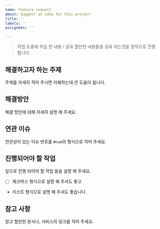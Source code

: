 ```yaml
---
name: Feature request
about: Suggest an idea for this project
title: ''
labels: ''
assignees: ''

---
```


> 작업 도중에 학습 한 내용 / 공유 할만한 내용들을 공유 하는것을 원칙으로 진행합니다.
> 

## 해결하고자 하는 주제

주제를 자세히 적어 주시면 이해하는데 큰 도움이 됩니다.

## 해결방안

해결 방안에 대해 자세히 설명 해 주세요.

## 연관 이슈

연관성이 있는 이슈 번호를 `#num`의 형식으로 적어 주세요.

## 진행되어야 할 작업

앞으로 진행 되어야 할 작업 들을 설명 해 주세요.

- [ ]  체크박스 형식으로 설명 해 주셔도 좋고
- 리스트 형식으로 설명 해 주셔도 좋습니다.

## 참고 사항

참고 할만한 문서나, 서비스의 링크를 적어 주세요.
